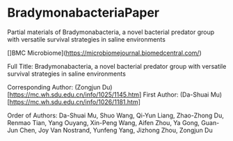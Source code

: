 # BradymonabacteriaPaper
Partial materials of Bradymonabacteria, a novel bacterial predator group with versatile survival strategies in saline environments

[]BMC Microbiome](https://microbiomejournal.biomedcentral.com/)

Full Title: Bradymonabacteria, a novel bacterial predator group with versatile survival strategies in saline environments

Corresponding Author: (Zongjun Du)[https://mc.wh.sdu.edu.cn/info/1025/1145.htm]
First Author: (Da-Shuai Mu)[https://mc.wh.sdu.edu.cn/info/1026/1181.htm]

Order of Authors: Da-Shuai Mu, Shuo Wang, Qi-Yun Liang, Zhao-Zhong Du, Renmao Tian, Yang Ouyang, Xin-Peng Wang, Aifen Zhou, Ya Gong, Guan-Jun Chen, Joy Van Nostrand, Yunfeng Yang, Jizhong Zhou, Zongjun Du
